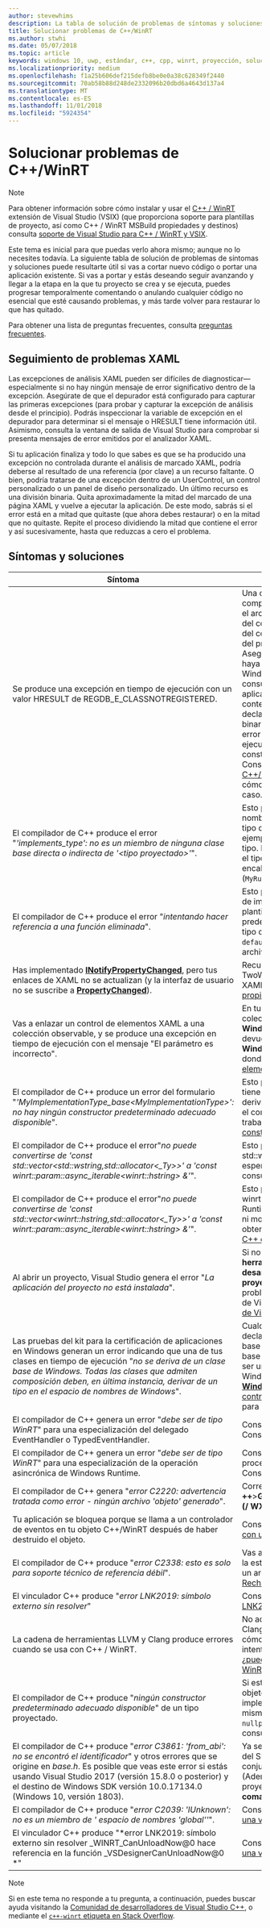 ```yaml
---
author: stevewhims
description: La tabla de solución de problemas de síntomas y soluciones de este tema puede resultarte útil si vas a cortar nuevo código o portar una aplicación existente.
title: Solucionar problemas de C++/WinRT
ms.author: stwhi
ms.date: 05/07/2018
ms.topic: article
keywords: windows 10, uwp, estándar, c++, cpp, winrt, proyección, solución de problemas, HRESULT, error
ms.localizationpriority: medium
ms.openlocfilehash: f1a25b606def215defb8be0e0a38c628349f2440
ms.sourcegitcommit: 70ab58b88d248de2332096b20dbd6a4643d137a4
ms.translationtype: MT
ms.contentlocale: es-ES
ms.lasthandoff: 11/01/2018
ms.locfileid: "5924354"
---
```

# <a name="troubleshooting-cwinrt-issues"></a>Solucionar problemas de C++/WinRT

> [!NOTE]
> Para obtener información sobre cómo instalar y usar el [C++ / WinRT](/windows/uwp/cpp-and-winrt-apis/intro-to-using-cpp-with-winrt) extensión de Visual Studio (VSIX) (que proporciona soporte para plantillas de proyecto, así como C++ / WinRT MSBuild propiedades y destinos) consulta [soporte de Visual Studio para C++ / WinRT y VSIX](intro-to-using-cpp-with-winrt.md#visual-studio-support-for-cwinrt-and-the-vsix).

Este tema es inicial para que puedas verlo ahora mismo; aunque no lo necesites todavía. La siguiente tabla de solución de problemas de síntomas y soluciones puede resultarte útil si vas a cortar nuevo código o portar una aplicación existente. Si vas a portar y estás deseando seguir avanzando y llegar a la etapa en la que tu proyecto se crea y se ejecuta, puedes progresar temporalmente comentando o anulando cualquier código no esencial que esté causando problemas, y más tarde volver para restaurar lo que has quitado.

Para obtener una lista de preguntas frecuentes, consulta [preguntas frecuentes](faq.md).

## <a name="tracking-down-xaml-issues"></a>Seguimiento de problemas XAML
Las excepciones de análisis XAML pueden ser difíciles de diagnosticar&mdash;especialmente si no hay ningún mensaje de error significativo dentro de la excepción. Asegúrate de que el depurador está configurado para capturar las primeras excepciones (para probar y capturar la excepción de análisis desde el principio). Podrás inspeccionar la variable de excepción en el depurador para determinar si el mensaje o HRESULT tiene información útil. Asimismo, consulta la ventana de salida de Visual Studio para comprobar si presenta mensajes de error emitidos por el analizador XAML.

Si tu aplicación finaliza y todo lo que sabes es que se ha producido una excepción no controlada durante el análisis de marcado XAML, podría deberse al resultado de una referencia (por clave) a un recurso faltante. O bien, podría tratarse de una excepción dentro de un UserControl, un control personalizado o un panel de diseño personalizado. Un último recurso es una división binaria. Quita aproximadamente la mitad del marcado de una página XAML y vuelve a ejecutar la aplicación. De este modo, sabrás si el error está en a mitad que quitaste (que ahora debes restaurar) o en la mitad que no quitaste. Repite el proceso dividiendo la mitad que contiene el error y así sucesivamente, hasta que reduzcas a cero el problema.

## <a name="symptoms-and-remedies"></a>Síntomas y soluciones
| Síntoma | Solución |
|---------|--------|
| Se produce una excepción en tiempo de ejecución con un valor HRESULT de REGDB_E_CLASSNOTREGISTERED. | Una causa de este error es que no pueda cargarse tu componente de Windows Runtime. Asegúrate de que el archivo de metadatos (`.winmd`) de Windows Runtime del componente tenga el mismo nombre que el binario del componente (el `.dll`), que también es el nombre del proyecto y el nombre del espacio de nombres raíz. Asegúrate también de que el proceso de compilación haya copiado correctamente los metadatos de Windows Runtime y el binario en la carpeta `Appx` de consumo. Y comprueba que el `AppxManifest.xml` de la aplicación de consumo (también en la carpeta `Appx`) contenga un elemento **&lt;InProcessServer&gt;** que declare correctamente la clase activable y el nombre binario. Este error también puede ocurrir si cometes el error de crear instancias de una clase en tiempo de ejecución implementada localmente mediante el constructor predeterminado del tipo proyectado. Consulta [Controles XAML; enlazar a una propiedad C++/WinRT](binding-property.md) para obtener más información sobre cómo utilizar correctamente el tipo proyectado en este caso. |
| El compilador de C++ produce el error "*'implements_type': no es un miembro de ninguna clase base directa o indirecta de '&lt;tipo proyectado&gt;'*". | Esto puede suceder cuando se llama a **make** con el nombre del espacio de nombres no calificado de tu tipo de implementación (**MyRuntimeClass**, por ejemplo), y no has incluido el encabezado de dicho tipo. El compilador interpreta **MyRuntimeClass** como el tipo proyectado. La solución consiste en incluir el encabezado para el tipo de implementación (`MyRuntimeClass.h`, por ejemplo). |
| El compilador de C++ produce el error "*intentando hacer referencia a una función eliminada*". | Esto puede suceder cuando se llama a **make** y el tipo de implementación que pasas como el parámetro de plantilla tiene un constructor `= delete` predeterminado. Edita el archivo de encabezado del tipo de implementación y cambia `= delete` a `= default`. También puedes agregar un constructor al archivo IDL para la clase en tiempo de ejecución. |
| Has implementado [**INotifyPropertyChanged**](/uwp/api/windows.ui.xaml.data.inotifypropertychanged), pero tus enlaces de XAML no se actualizan (y la interfaz de usuario no se suscribe a [**PropertyChanged**](/uwp/api/windows.ui.xaml.data.inotifypropertychanged.PropertyChanged)). | Recuerda que tienes que establecer `Mode=OneWay` (o TwoWay) en tu expresión de enlace en marcado XAML. Consulta [Controles XAML; enlazar a una propiedad C++/WinRT](binding-property.md) |
| Vas a enlazar un control de elementos XAML a una colección observable, y se produce una excepción en tiempo de ejecución con el mensaje "El parámetro es incorrecto". | En tu IDL e implementación, declara cualquier colección observable como el tipo **Windows.Foundation.Collections.IVector<IInspectable>**. Pero devuelve un objeto que implemente **Windows.Foundation.Collections.IObservableVector<T>**, donde T es tu tipo de elemento. Consulta [Controles de elementos XAML; enlazar a una colección C++/WinRT](binding-collection.md)  |
| El compilador de C++ produce un error del formulario "*'MyImplementationType_base&lt;MyImplementationType&gt;': no hay ningún constructor predeterminado adecuado disponible*".|Esto puede suceder si has derivado de un tipo que tiene un constructor no trivial. Tu constructor del tipo derivado necesita pasar los parámetros que necesita el constructor del tipo base. Para obtener un ejemplo trabajado, consulta [Derivar de un tipo que tiene un constructor no trivial](author-apis.md#deriving-from-a-type-that-has-a-non-default-constructor)|
| El compilador de C++ produce el error"*no puede convertirse de 'const std::vector&lt;std::wstring,std::allocator&lt;_Ty&gt;&gt;' a 'const winrt::param::async_iterable&lt;winrt::hstring&gt; &'*".|Esto puede suceder cuando se pasa un std::vector de std::wstring a una API de Windows Runtime que espera una colección. Para obtener más información, consulta [Tipos de datos C++ estándar y C++/WinRT](std-cpp-data-types.md).|
| El compilador de C++ produce el error"*no puede convertirse de 'const std::vector&lt;winrt::hstring,std::allocator&lt;_Ty&gt;&gt;' a 'const winrt::param::async_iterable&lt;winrt::hstring&gt; &'*".|Esto puede suceder cuando se pasa un std::vector de winrt::hstring a una API asincrónica de Windows Runtime que espera una colección, y no has copiado ni movido el vector al destinatario asincrónico. Para obtener más información, consulta [Tipos de datos C++ estándar y C++/WinRT](std-cpp-data-types.md).|
| Al abrir un proyecto, Visual Studio genera el error "*La aplicación del proyecto no está instalada*".|Si no lo has hecho todavía, debes instalar **herramientas de Windows Universal para el desarrollo de C++** desde dentro del diálogo **Nuevo proyecto** de Visual Studio. Si esto no resuelve el problema, el proyecto puede depender de la extensión de Visual Studio (VSIX) C++/WinRT (consulta [Soporte de Visual Studio para C++/WinRT, y VSIX](intro-to-using-cpp-with-winrt.md#visual-studio-support-for-cwinrt-and-the-vsix)).|
| Las pruebas del kit para la certificación de aplicaciones en Windows generan un error indicando que una de tus clases en tiempo de ejecución "*no se deriva de un clase base de Windows. Todas las clases que admiten composición deben, en última instancia, derivar de un tipo en el espacio de nombres de Windows*".|Cualquier clase en tiempo de ejecución (que se declara en la aplicación) que se deriva de una clase base se conoce como un *ajustable* clase. La clase base definitiva de una clase puede componer debe ser un tipo que se origine en un espacio de nombres Windows *; Por ejemplo, [**Windows.UI.Xaml.DependencyObject**](/uwp/api/windows.ui.xaml.dependencyobject). Consulta [controles XAML; enlazar a C++ / WinRT propiedad](binding-property.md) para obtener más detalles.|
| El compilador de C++ genera un error "*debe ser de tipo WinRT*" para una especialización del delegado EventHandler o TypedEventHandler.|Considera el uso de **winrt::delegate&lt;... T&gt;** en su lugar. Consulta [Crear eventos en C++/WinRT](author-events.md).|
| El compilador de C++ genera un error "*debe ser de tipo WinRT*" para una especialización de la operación asincrónica de Windows Runtime.|Considera volver a una biblioteca de patrones de procesamiento paralelo (PPL) [**task**](https://msdn.microsoft.com/library/hh750113) en su lugar. Consulta [Operaciones simultáneas y asincrónicas](concurrency.md).|
| El compilador de C++ genera "*error C2220: advertencia tratada como error - ningún archivo 'objeto' generado*".|Corregir la advertencia o establece **C/c ++**>**General**>**Tratar advertencias como errores** a **No (/ WX-)**.|
| Tu aplicación se bloquea porque se llama a un controlador de eventos en tu objeto C++/WinRT después de haber destruido el objeto.|Consulte [con seguridad tener acceso a *este* puntero con un delegado de controlador de eventos](weak-references.md#safely-accessing-the-this-pointer-with-an-event-handling-delegate).|
| El compilador de C++ produce "*error C2338: esto es solo para soporte técnico de referencia débil*".|Vas a solicitar una referencia débil de un tipo que pasó la estructura del marcador **winrt::no_weak_ref** como un argumento plantilla a su clase base. Consulta [Rechazar el soporte de referencia débil](weak-references.md#opting-out-of-weak-reference-support).|
| El vinculador C++ produce "*error LNK2019: símbolo externo sin resolver*"|Consulta [por qué el enlazador que me un "error LNK2019: símbolo externo sin resolver" error?](faq.md#why-is-the-linker-giving-me-a-lnk2019-unresolved-external-symbol-error).|
| La cadena de herramientas LLVM y Clang produce errores cuando se usa con C++ / WinRT.|No admitimos la cadena de herramientas LLVM y Clang para C++ / WinRT, pero si quisieras emular cómo usamos internamente, a continuación, se podría intentar un experimento, como el que se describe en [¿puedo usar LLVM/Clang para compilar con C++ / WinRT?](faq.md#can-i-use-llvmclang-to-compile-with-cwinrt).|
| El compilador de C++ produce "*ningún constructor predeterminado adecuado disponible*" de un tipo proyectado. | Si estás intentando para retrasar la inicialización de un objeto de clase en tiempo de ejecución, o consumir e implementar una clase en tiempo de ejecución en el mismo proyecto, a continuación, deberás llamar a la `nullptr_t` constructor. Para obtener más información, consulta [Consumir API con C++/WinRT](consume-apis.md). |
| El compilador de C++ produce "*error C3861: 'from_abi': no se encontró el identificador*" y otros errores que se origine en *base.h*. Es posible que veas este error si estás usando Visual Studio 2017 (versión 15.8.0 o posterior) y el destino de Windows SDK versión 10.0.17134.0 (Windows 10, versión 1803). | Ya sea destino una posterior (más compatible) versión del SDK de Windows o la propiedad de proyecto conjunto **C o C++** > **idioma** > **Conformance mode: No** (Además, si **/ permissive-** aparece en la propiedad de proyecto de **C o C++**  >  **Idioma** > de**línea de comandos** en **Las opciones adicionales**, elimínalo). |
| El compilador de C++ produce "*error C2039: 'IUnknown': no es un miembro de ' espacio de nombres \'global''*". | Consulta [cómo redestinar tu C++ / WinRT proyecto a una versión posterior del Windows SDK](news.md#how-to-retarget-your-cwinrt-project-to-a-later-version-of-the-windows-sdk). |
| El vinculador C++ produce "*error LNK2019: símbolo externo sin resolver _WINRT_CanUnloadNow@0 hace referencia en la función _VSDesignerCanUnloadNow@0 *" | Consulta [cómo redestinar tu C++ / WinRT proyecto a una versión posterior del Windows SDK](news.md#how-to-retarget-your-cwinrt-project-to-a-later-version-of-the-windows-sdk). |

> [!NOTE]
> Si en este tema no responde a tu pregunta, a continuación, puedes buscar ayuda visitando la [Comunidad de desarrolladores de Visual Studio C++](https://developercommunity.visualstudio.com/spaces/62/index.html), o mediante el [ `c++-winrt` etiqueta en Stack Overflow](https://stackoverflow.com/questions/tagged/c%2b%2b-winrt).
